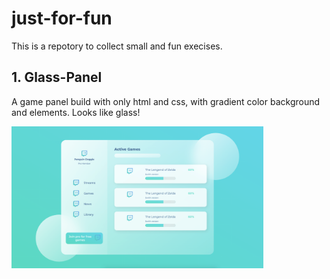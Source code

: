 # just-for-fun
This is a repotory to collect small and fun execises.

## 1. Glass-Panel
A game panel build with only html and css, with gradient color background and elements. Looks like glass!

<p>
<img src="glass-panel/screenshot.png" alt="" width="80%" />
</p>
